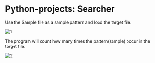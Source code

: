 # Python-projects: Searcher

Use the Sample file as a sample pattern and load the target file.

![1](https://user-images.githubusercontent.com/110348831/217883978-f4e1cc56-de72-444c-8424-9a37e0ed0115.JPG)

The program will count how many times the pattern(sample) occur in the target file.

![2](https://user-images.githubusercontent.com/110348831/217883992-767ee991-1626-4264-a672-f8a706490817.JPG)
